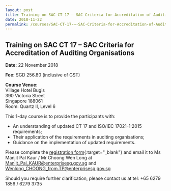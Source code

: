 ```yaml
---
layout: post
title: Training on SAC CT 17 – SAC Criteria for Accreditation of Auditing Organisations
date: 2018-11-22
permalink: /courses/SAC-CT-17-–-SAC-Criteria-for-Accreditation-of-Auditing-Organisations
---
```

## Training on SAC CT 17 – SAC Criteria for Accreditation of Auditing Organisations
**Date:** 22 November 2018 

**Fee:** SGD 256.80 (inclusive of GST) 

**Course Venue:**  
Village Hotel Bugis   
390 Victoria Street  
Singapore 188061  
Room: Quartz II, Level 6 

This 1-day course is to provide the participants with:  
* An understanding of updated CT 17 and ISO/IEC 17021-1:2015 requirements;  
* Their application of the requirements in auditing organisations;  
* Guidance on the implementation of updated requirements. 

Please complete the [registration form](/files/registration-forms/Registration-form-(AO-22-Nov-2018).docx){:target="_blank"} and email it to Ms Manjit Pal Kaur / Mr Choong Wen Long at <Manjit_Pal_KAUR@enterprisesg.gov.sg> and  <Wenlong_CHOONG_from.TP@enterprisesg.gov.sg>
 
Should you require further clarification, please contact us at tel: +65 6279 1856 / 6279 3735 
